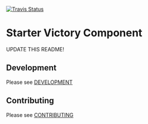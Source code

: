 [![Travis Status][trav_img]][trav_site]

Starter Victory Component
=========================

UPDATE THIS README!

## Development

Please see [DEVELOPMENT](DEVELOPMENT.md)

## Contributing

Please see [CONTRIBUTING](CONTRIBUTING.md)

[trav_img]: https://api.travis-ci.org/FormidableLabs/victory-bar.svg
[trav_site]: https://travis-ci.org/FormidableLabs/victory-bar

